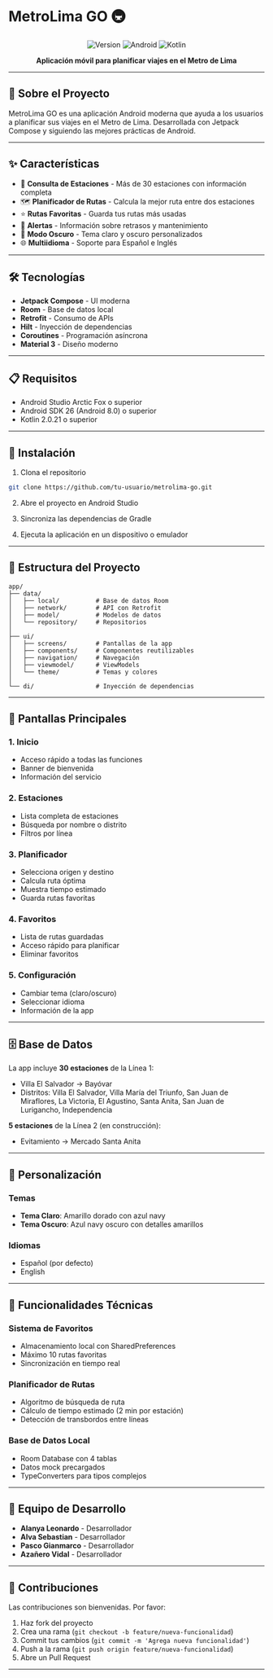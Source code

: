 # MetroLima GO 🚇

<div align="center">

![Version](https://img.shields.io/badge/Version-1.0.0-blue)
![Android](https://img.shields.io/badge/Platform-Android-green)
![Kotlin](https://img.shields.io/badge/Language-Kotlin-purple)

**Aplicación móvil para planificar viajes en el Metro de Lima**

</div>

---

## 📱 Sobre el Proyecto

MetroLima GO es una aplicación Android moderna que ayuda a los usuarios a planificar sus viajes en el Metro de Lima. Desarrollada con Jetpack Compose y siguiendo las mejores prácticas de Android.

---

## ✨ Características

- 🚉 **Consulta de Estaciones** - Más de 30 estaciones con información completa
- 🗺️ **Planificador de Rutas** - Calcula la mejor ruta entre dos estaciones
- ⭐ **Rutas Favoritas** - Guarda tus rutas más usadas
- 🔔 **Alertas** - Información sobre retrasos y mantenimiento
- 🌙 **Modo Oscuro** - Tema claro y oscuro personalizados
- 🌐 **Multiidioma** - Soporte para Español e Inglés

---

## 🛠️ Tecnologías

- **Jetpack Compose** - UI moderna
- **Room** - Base de datos local
- **Retrofit** - Consumo de APIs
- **Hilt** - Inyección de dependencias
- **Coroutines** - Programación asíncrona
- **Material 3** - Diseño moderno

---

## 📋 Requisitos

- Android Studio Arctic Fox o superior
- Android SDK 26 (Android 8.0) o superior
- Kotlin 2.0.21 o superior

---

## 🚀 Instalación

1. Clona el repositorio
```bash
git clone https://github.com/tu-usuario/metrolima-go.git
```

2. Abre el proyecto en Android Studio

3. Sincroniza las dependencias de Gradle

4. Ejecuta la aplicación en un dispositivo o emulador

---

## 📂 Estructura del Proyecto

```
app/
├── data/
│   ├── local/          # Base de datos Room
│   ├── network/        # API con Retrofit
│   ├── model/          # Modelos de datos
│   └── repository/     # Repositorios
│
├── ui/
│   ├── screens/        # Pantallas de la app
│   ├── components/     # Componentes reutilizables
│   ├── navigation/     # Navegación
│   ├── viewmodel/      # ViewModels
│   └── theme/          # Temas y colores
│
└── di/                 # Inyección de dependencias
```

---

## 🎨 Pantallas Principales

### 1. Inicio
- Acceso rápido a todas las funciones
- Banner de bienvenida
- Información del servicio

### 2. Estaciones
- Lista completa de estaciones
- Búsqueda por nombre o distrito
- Filtros por línea

### 3. Planificador
- Selecciona origen y destino
- Calcula ruta óptima
- Muestra tiempo estimado
- Guarda rutas favoritas

### 4. Favoritos
- Lista de rutas guardadas
- Acceso rápido para planificar
- Eliminar favoritos

### 5. Configuración
- Cambiar tema (claro/oscuro)
- Seleccionar idioma
- Información de la app

---

## 🗄️ Base de Datos

La app incluye **30 estaciones** de la Línea 1:

- Villa El Salvador → Bayóvar
- Distritos: Villa El Salvador, Villa María del Triunfo, San Juan de Miraflores, La Victoria, El Agustino, Santa Anita, San Juan de Lurigancho, Independencia

**5 estaciones** de la Línea 2 (en construcción):
- Evitamiento → Mercado Santa Anita

---

## 🎨 Personalización

### Temas
- **Tema Claro**: Amarillo dorado con azul navy
- **Tema Oscuro**: Azul navy oscuro con detalles amarillos

### Idiomas
- Español (por defecto)
- English

---

## 🔧 Funcionalidades Técnicas

### Sistema de Favoritos
- Almacenamiento local con SharedPreferences
- Máximo 10 rutas favoritas
- Sincronización en tiempo real

### Planificador de Rutas
- Algoritmo de búsqueda de ruta
- Cálculo de tiempo estimado (2 min por estación)
- Detección de transbordos entre líneas

### Base de Datos Local
- Room Database con 4 tablas
- Datos mock precargados
- TypeConverters para tipos complejos


---

## 👥 Equipo de Desarrollo

- **Alanya Leonardo** - Desarrollador
- **Alva Sebastian** - Desarrollador
- **Pasco Gianmarco** - Desarrollador
- **Azañero Vidal** - Desarrollador

---

## 🤝 Contribuciones

Las contribuciones son bienvenidas. Por favor:

1. Haz fork del proyecto
2. Crea una rama (`git checkout -b feature/nueva-funcionalidad`)
3. Commit tus cambios (`git commit -m 'Agrega nueva funcionalidad'`)
4. Push a la rama (`git push origin feature/nueva-funcionalidad`)
5. Abre un Pull Request

---

